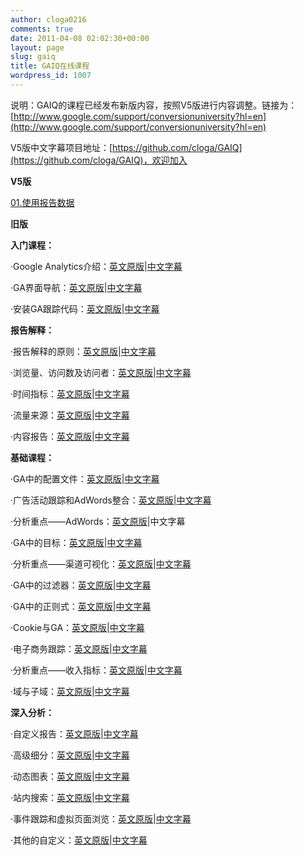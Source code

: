 ```yaml
---
author: cloga0216
comments: true
date: 2011-04-08 02:02:30+00:00
layout: page
slug: gaiq
title: GAIQ在线课程
wordpress_id: 1007
---
```


说明：GAIQ的课程已经发布新版内容，按照V5版进行内容调整。链接为：[http://www.google.com/support/conversionuniversity?hl=en](http://www.google.com/support/conversionuniversity?hl=en)

V5版中文字幕项目地址：[https://github.com/cloga/GAIQ](https://github.com/cloga/GAIQ)，欢迎加入

**V5版**

[01.使用报告数据](http://v.youku.com/v_show/id_XNTA3NzM1NTAw.html)

**旧版**

**入门课程：**

·Google Analytics介绍：[英文原版](http://services.google.com/analytics/breeze/en/ga_intro/index.html)|[中文字幕](http://www.cloga.info/2011/02/28/gaiq%e5%9c%a8%e7%ba%bf%e8%af%be%e7%a8%8b%e4%b8%ad%e6%96%87%e5%ad%97%e5%b9%95%e7%ac%ac%e4%b8%80%e5%bc%b9/)

·GA界面导航：[英文原版](http://services.google.com/analytics/breeze/en/interface_navigation/index.html)|[中文字幕](http://www.cloga.info/2011/03/06/ga%e7%95%8c%e9%9d%a2%e5%af%bc%e8%88%aa-gaiq%e5%9c%a8%e7%ba%bf%e8%af%be%e7%a8%8b%e4%b8%ad%e6%96%87%e5%ad%97%e5%b9%95%e7%ac%ac%e4%ba%8c%e5%bc%b9/)

·安装GA跟踪代码：[英文原版](http://services.google.com/analytics/breeze/en/installing_ga_code/index.html)|[中文字幕](http://www.cloga.info/2011/03/07/%e5%ae%89%e8%a3%85ga%e8%b7%9f%e8%b8%aa%e4%bb%a3%e7%a0%81-gaiq%e5%9c%a8%e7%ba%bf%e8%af%be%e7%a8%8b%e4%b8%ad%e6%96%87%e5%ad%97%e5%b9%95%e7%ac%ac%e4%b8%89%e5%bc%b9/)

**报告解释：**

·报告解释的原则：[英文原版](http://services.google.com/analytics/breeze/en/interpreting_reports_guidelines/index.html)|[中文字幕](http://www.cloga.info/2011/03/08/%e6%8a%a5%e5%91%8a%e8%a7%a3%e9%87%8a%e7%9a%84%e5%8e%9f%e5%88%99-gaiq%e5%9c%a8%e7%ba%bf%e8%af%be%e7%a8%8b%e4%b8%ad%e6%96%87%e5%ad%97%e5%b9%95%e7%ac%ac%e4%b8%89%e5%bc%b9/)

·浏览量、访问数及访问者：[英文原版](http://services.google.com/analytics/breeze/en/interpreting_reports_visits/index.html)|[中文字幕](http://www.cloga.info/2011/03/19/%e6%b5%8f%e8%a7%88%e9%87%8f%e3%80%81%e8%ae%bf%e9%97%ae%e6%95%b0%e3%80%81%e8%ae%bf%e9%97%ae%e8%80%85-gaiq%e5%9c%a8%e7%ba%bf%e8%af%be%e7%a8%8b%e4%b8%ad%e6%96%87%e5%ad%97%e5%b9%95/)

·时间指标：[英文原版](http://services.google.com/analytics/breeze/en/interpreting_reports_time/index.html)|[中文字幕](http://www.cloga.info/2011/04/07/%e6%97%b6%e9%97%b4%e6%8c%87%e6%a0%87-gaiq%e5%9c%a8%e7%ba%bf%e8%af%be%e7%a8%8b%e4%b8%ad%e6%96%87%e5%ad%97%e5%b9%95/)

·流量来源：[英文原版](http://services.google.com/analytics/breeze/en/interpreting_reports_trafficsources/index.html)|[中文字幕](http://www.cloga.info/2011/04/10/%e6%b5%81%e9%87%8f%e6%9d%a5%e6%ba%90-gaiq%e5%9c%a8%e7%ba%bf%e8%af%be%e7%a8%8b%e4%b8%ad%e6%96%87%e5%ad%97%e5%b9%95/)

·内容报告：[英文原版](http://services.google.com/analytics/breeze/en/interpreting_reports_content/index.html)|[中文字幕](http://www.cloga.info/2011/04/10/%e5%86%85%e5%ae%b9%e6%8a%a5%e5%91%8a-gaiq%e5%9c%a8%e7%ba%bf%e8%af%be%e7%a8%8b%e4%b8%ad%e6%96%87%e5%ad%97%e5%b9%95/)

**基础课程：**

·GA中的配置文件：[英文原版](http://services.google.com/analytics/breeze/en/accounts_profiles/index.html)|[中文字幕](http://www.cloga.info/2011/05/01/ga%e4%b8%ad%e7%9a%84%e9%85%8d%e7%bd%ae%e6%96%87%e4%bb%b6-gaiq%e5%9c%a8%e7%ba%bf%e8%af%be%e7%a8%8b/)

·广告活动跟踪和AdWords整合：[英文原版](http://services.google.com/analytics/breeze/en/campaigntracking_adwordsintegration/index.html)|[中文字幕](http://www.cloga.info/2011/05/11/%e5%b9%bf%e5%91%8a%e6%b4%bb%e5%8a%a8%e8%b7%9f%e8%b8%aa%e5%92%8cadwords%e6%95%b4%e5%90%88-gaiq%e5%9c%a8%e7%ba%bf%e8%af%be%e7%a8%8b/)

·分析重点——AdWords：[英文原版](http://www.youtube.com/watch?v=6HM_d-zH4LI)|中文字幕

·GA中的目标：[英文原版](http://services.google.com/analytics/breeze/en/goals/index.html)|[中文字幕](http://www.cloga.info/2011/05/29/ga%e4%b8%ad%e7%9a%84%e7%9b%ae%e6%a0%87-gaiq%e5%9c%a8%e7%ba%bf%e8%af%be%e7%a8%8b%e4%b8%ad%e6%96%87%e5%ad%97%e5%b9%95/)

·分析重点——渠道可视化：[英文原版](http://services.google.com/analytics/breeze/en/interpreting_reports_funnel/index.html)|[中文字幕](http://www.cloga.info/2011/05/29/%e6%b8%a0%e9%81%93%e5%8f%af%e8%a7%86%e5%8c%96-gaiq%e5%9c%a8%e7%ba%bf%e8%af%be%e7%a8%8b/)

·GA中的过滤器：[英文原版](http://services.google.com/analytics/breeze/en/filters/index.html)|[中文字幕](http://www.cloga.info/2011/06/30/ga%e4%b8%ad%e7%9a%84%e8%bf%87%e6%bb%a4%e5%99%a8-gaiq%e5%9c%a8%e7%ba%bf%e8%af%be%e7%a8%8b%e4%b8%ad%e6%96%87%e5%ad%97%e5%b9%95/)

·GA中的正则式：[英文原版](http://services.google.com/analytics/breeze/en/regex_ga/index.html)|[中文字幕](http://www.cloga.info/2011/07/09/ga%e4%b8%8e%e6%ad%a3%e5%88%99%e5%bc%8f-gaiq%e5%9c%a8%e7%ba%bf%e8%af%be%e7%a8%8b%e4%b8%ad%e6%96%87%e5%ad%97%e5%b9%95/)

·Cookie与GA：[英文原版](http://services.google.com/analytics/breeze/en/ga_cookies/index.html)|[中文字幕](http://www.cloga.info/2011/07/10/cookie%e4%b8%8ega-gaiq%e5%9c%a8%e7%ba%bf%e8%af%be%e7%a8%8b%e4%b8%ad%e6%96%87%e5%ad%97%e5%b9%95/)

·电子商务跟踪：[英文原版](http://services.google.com/analytics/breeze/en/ecommerce/index.html)|[中文字幕](http://www.cloga.info/2011/08/03/%e7%94%b5%e5%ad%90%e5%95%86%e5%8a%a1%e8%b7%9f%e8%b8%aa-gaiq%e5%9c%a8%e7%ba%bf%e8%af%be%e7%a8%8b%e4%b8%ad%e6%96%87%e5%ad%97%e5%b9%95/)

·分析重点——收入指标：[英文原版](http://services.google.com/analytics/breeze/en/interpreting_reports_revenue/index.html)|[中文字幕](http://www.cloga.info/2011/09/12/%e5%88%86%e6%9e%90%e9%87%8d%e7%82%b9%e6%94%b6%e5%85%a5%e6%8c%87%e6%a0%87-gaiq%e5%9c%a8%e7%ba%bf%e8%af%be%e7%a8%8b%e4%b8%ad%e6%96%87%e5%ad%97%e5%b9%95/)

·域与子域：[英文原版](http://services.google.com/analytics/breeze/en/domains_subdomains/index.html)|[中文字幕](http://www.cloga.info/2011/09/12/%e5%9f%9f%e4%b8%8e%e5%ad%90%e5%9f%9f-gaiq%e5%9c%a8%e7%ba%bf%e8%af%be%e7%a8%8b%e4%b8%ad%e6%96%87%e5%ad%97%e5%b9%95/)

**深入分析：**

·自定义报告：[英文原版](http://services.google.com/analytics/breeze/en/custom_reporting/index.html)|[中文字幕](http://www.cloga.info/2011/09/12/%e8%87%aa%e5%ae%9a%e4%b9%89%e6%8a%a5%e5%91%8a-gaiq%e5%9c%a8%e7%ba%bf%e8%af%be%e7%a8%8b%e4%b8%ad%e6%96%87%e5%ad%97%e5%b9%95/)

·高级细分：[英文原版](http://services.google.com/analytics/breeze/en/advanced_segmentation/index.html)|[中文字幕](http://www.cloga.info/2011/09/12/%e9%ab%98%e7%ba%a7%e7%bb%86%e5%88%86-gaiq%e5%9c%a8%e7%ba%bf%e8%af%be%e7%a8%8b%e4%b8%ad%e6%96%87%e5%ad%97%e5%b9%95/)

·动态图表：[英文原版](http://services.google.com/analytics/breeze/en/motion_charts/index.html)|[中文字幕](http://www.cloga.info/2011/09/12/%e5%8a%a8%e6%80%81%e5%9b%be%e8%a1%a8-gaiq%e5%9c%a8%e7%ba%bf%e8%af%be%e7%a8%8b%e4%b8%ad%e6%96%87%e5%ad%97%e5%b9%95/)

·站内搜索：[英文原版](http://services.google.com/analytics/breeze/en/internal_site_search/index.html)|[中文字幕](http://www.cloga.info/2011/09/12/%e7%ab%99%e5%86%85%e6%90%9c%e7%b4%a2-gaiq%e5%9c%a8%e7%ba%bf%e8%af%be%e7%a8%8b%e4%b8%ad%e6%96%87%e5%ad%97%e5%b9%95/)

·事件跟踪和虚拟页面浏览：[英文原版](http://services.google.com/analytics/breeze/en/et_vps/index.html)|[中文字幕](http://www.cloga.info/2011/09/12/%e4%ba%8b%e4%bb%b6%e8%b7%9f%e8%b8%aa%e5%92%8c%e8%99%9a%e6%8b%9f%e9%a1%b5%e9%9d%a2%e6%b5%8f%e8%a7%88-gaiq%e5%9c%a8%e7%ba%bf%e8%af%be%e7%a8%8b%e4%b8%ad%e6%96%87%e5%ad%97%e5%b9%95/)

·其他的自定义：[英文原版](http://services.google.com/analytics/breeze/en/additional_customizations/index.html)|[中文字幕](http://www.cloga.info/2011/09/12/%e5%85%b6%e4%bb%96%e7%9a%84%e8%87%aa%e5%ae%9a%e4%b9%89-gaiq%e5%9c%a8%e7%ba%bf%e8%af%be%e7%a8%8b%e4%b8%ad%e6%96%87%e5%ad%97%e5%b9%95/)

